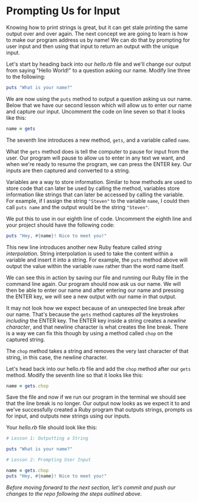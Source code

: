 # Prompting Us for Input
Knowing how to print strings is great, but it can get stale printing the same output over and over again. The next concept we are going to learn is how to make our program address us by name! We can do that by prompting for user input and then using that input to return an output with the unique input.

Let's start by heading back into our *hello.rb* file and we'll change our output from saying "Hello World!" to a question asking our name. Modify line three to the following:
```ruby
puts "What is your name?"
```
We are now using the `puts` method to output a question asking us our name. Below that we have our second lesson which will allow us to enter our name and capture our input. Uncomment the code on line seven so that it looks like this:
```ruby
name = gets
```
The seventh line introduces a new method, `gets`, and a variable called `name`.

What the `gets` method does is tell the computer to pause for input from the user. Our program will pause to allow us to enter in any text we want, and when we're ready to resume the program, we can press the ENTER key. Our inputs are then captured and converted to a string.

Variables are a way to store information. Similar to how methods are used to store code that can later be used by calling the method, variables store information like strings that can later be accessed by calling the variable. For example, if I assign the string `"Steven"` to the variable `name`, I could then call `puts name` and the output would be the string `"Steven"`. 

We put this to use in our eighth line of code. Uncomment the eighth line and your project should have the following code:
```ruby
puts "Hey, #{name}! Nice to meet you!"
```
This new line introduces another new Ruby feature called _string interpolation_. String interpolation is used to take the content within a variable and insert it into a string. For example, the `puts` method above will output the value within the variable `name` rather than the word name itself.

We can see this in action by saving our file and running our Ruby file in the command line again. Our program should now ask us our name. We will then be able to enter our name and after entering our name and pressing the ENTER key, we will see a new output with our name in that output.

It may not look how we expect because of an unexpected line break after our name. That's because the `gets` method captures *all* the keystrokes *including* the ENTER key. The ENTER key inside a string creates a _newline character_, and that newline character is what creates the line break. There is a way we can fix this though by using a method called `chop` on the captured string. 

The `chop` method takes a string and removes the very last character of that string, in this case, the newline character.

Let's head back into our hello.rb file and add the `chop` method after our `gets` method. Modify the seventh line so that it looks like this: 
```ruby
name = gets.chop
```
Save the file and now if we run our program in the terminal we should see that the line break is no longer. Our output now looks as we expect it to and we've successfully created a Ruby program that outputs strings, prompts us for input, and outputs new strings using our inputs. 

Your *hello.rb* file should look like this:
```ruby
# Lesson 1: Outputting a String

puts "What is your name?"

# Lesson 2: Prompting User Input

name = gets.chop
puts "Hey, #{name}! Nice to meet you!"
```

*Before moving forward to the next section, let's commit and push our changes to the repo following the steps outlined above.*